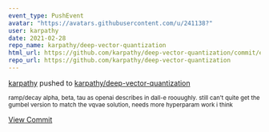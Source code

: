 ```yaml
---
event_type: PushEvent
avatar: "https://avatars.githubusercontent.com/u/241138?"
user: karpathy
date: 2021-02-28
repo_name: karpathy/deep-vector-quantization
html_url: https://github.com/karpathy/deep-vector-quantization/commit/e4518adb6f5b41c63079f0a24786f0d9e30f32e6
repo_url: https://github.com/karpathy/deep-vector-quantization
---
```


<a href='https://github.com/karpathy' target='_blank'>karpathy</a> pushed to <a href='https://github.com/karpathy/deep-vector-quantization' target='_blank'>karpathy/deep-vector-quantization</a>

<small>ramp/decay alpha, beta, tau as openai describes in dall-e roouughly. still can't quite get the gumbel version to match the vqvae solution, needs more hyperparam work i think</small>

<a href='https://github.com/karpathy/deep-vector-quantization/commit/e4518adb6f5b41c63079f0a24786f0d9e30f32e6' target='_blank'>View Commit</a>